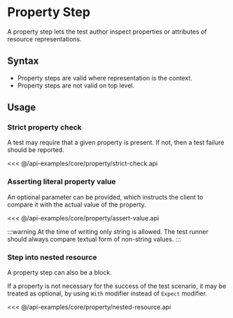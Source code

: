# Property Step

A property step lets the test author inspect properties or attributes of resource
representations.

## Syntax

* Property steps are valid where representation is the context.
* Property steps are not valid on top level.

## Usage

### Strict property check

A test may require that a given property is present. If not, then a test failure should be
reported.

<<< @/api-examples/core/property/strict-check.api

### Asserting literal property value

An optional parameter can be provided, which instructs the client to compare it with 
the actual value of the property.

<<< @/api-examples/core/property/assert-value.api

:::warning
At the time of writing only string is allowed. The test runner should always compare
textual form of non-string values.
:::

### Step into nested resource

A property step can also be a block.

If a property is not necessary for the success of the test scenario, it may be treated as 
optional, by using `With` modifier instead of `Expect` modifier.

<<< @/api-examples/core/property/nested-resource.api
